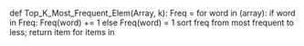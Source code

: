 def Top_K_Most_Frequent_Elem(Array, k):
    Freq = 
    for word in (array):
        if word in Freq:
            Freq(word) += 1
        else
            Freq(word) = 1
    sort freq from most frequent to less;
    return item for items in 
